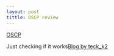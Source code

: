 ```yaml
---
layout: post
tittle: OSCP review
---
```


[OSCP](https://cdn-images-1.medium.com/max/2000/1*MqR-thE8CfCgffOJaqhF2w.jpeg)

Just checking if it works[Blog by teck_k2](https://teckk2.github.io)
